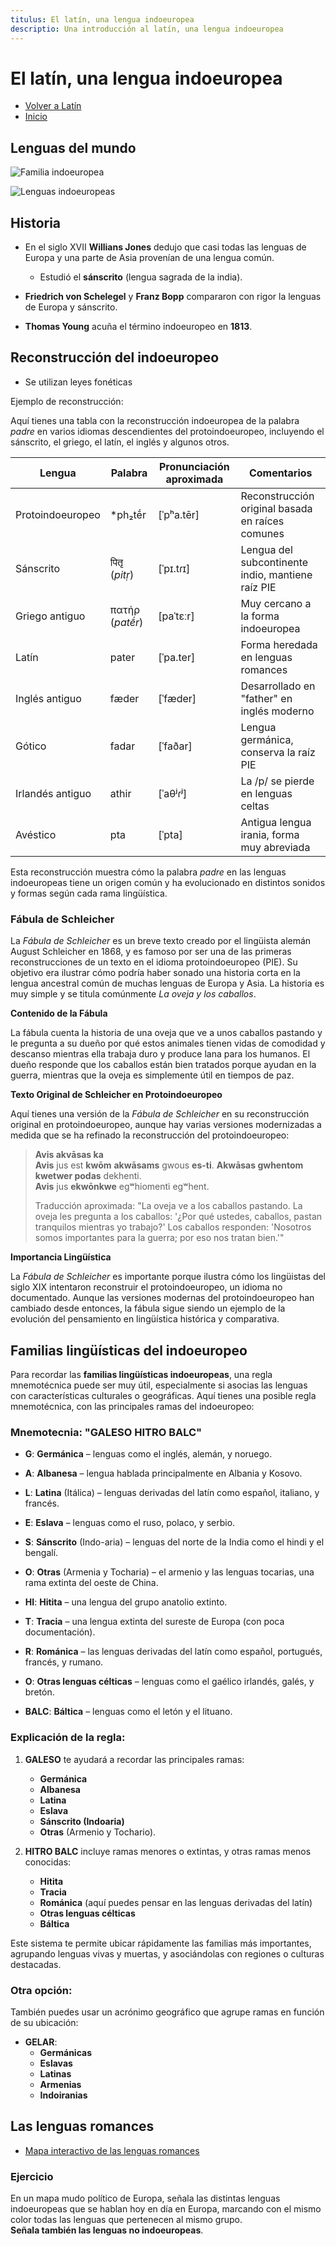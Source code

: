 ```yaml
---
titulus: El latín, una lengua indoeuropea
descriptio: Una introducción al latín, una lengua indoeuropea
---
```


# El latín, una lengua indoeuropea

- [Volver a Latín](/latin)
- [Inicio](/)

## Lenguas del mundo

![Familia indoeuropea](https://res.cloudinary.com/dimvf1zl2/image/upload/v1729782412/indoeuropeo/lenguas-mundo.png)


![Lenguas indoeuropeas](https://res.cloudinary.com/dimvf1zl2/image/upload/v1729783204/indoeuropeo/Europe_Continuum_lpthcf.png)

## Historia


- En el siglo XVII **Willians Jones** dedujo que casi todas las lenguas de Europa y una parte de Asia provenían de una lengua común.
    - Estudió el **sánscrito** (lengua sagrada de la india).

- **Friedrich von Schelegel** y **Franz Bopp** compararon con rigor la lenguas de Europa y sánscrito.

- **Thomas Young** acuña el término indoeuropeo en **1813**.

## Reconstrucción del indoeuropeo

- Se utilizan leyes fonéticas

Ejemplo de reconstrucción:

Aquí tienes una tabla con la reconstrucción indoeuropea de la palabra *padre* en varios idiomas descendientes del protoindoeuropeo, incluyendo el sánscrito, el griego, el latín, el inglés y algunos otros.

| Lengua           | Palabra             | Pronunciación aproximada | Comentarios                                       |
|------------------|---------------------|--------------------------|---------------------------------------------------|
| Protoindoeuropeo | *ph₂tḗr            | [ˈpʰa.tēr]               | Reconstrucción original basada en raíces comunes  |
| Sánscrito        | पितृ (*pitṛ*)       | [ˈpɪ.tɾɪ]               | Lengua del subcontinente indio, mantiene raíz PIE |
| Griego antiguo   | πατήρ (*patḗr*)     | [paˈtɛːr]               | Muy cercano a la forma indoeuropea                |
| Latín            | pater               | [ˈpa.ter]               | Forma heredada en lenguas romances                |
| Inglés antiguo   | fæder               | [ˈfæder]                | Desarrollado en "father" en inglés moderno        |
| Gótico           | fadar               | [ˈfaðar]                | Lengua germánica, conserva la raíz PIE            |
| Irlandés antiguo | athir               | [ˈaθʲɾʲ]                | La /p/ se pierde en lenguas celtas                |
| Avéstico         | pta                 | [ˈpta]                  | Antigua lengua irania, forma muy abreviada        |

Esta reconstrucción muestra cómo la palabra *padre* en las lenguas indoeuropeas tiene un origen común y ha evolucionado en distintos sonidos y formas según cada rama lingüística.

### Fábula de Schleicher

La *Fábula de Schleicher* es un breve texto creado por el lingüista alemán August Schleicher en 1868, y es famoso por ser una de las primeras reconstrucciones de un texto en el idioma protoindoeuropeo (PIE). Su objetivo era ilustrar cómo podría haber sonado una historia corta en la lengua ancestral común de muchas lenguas de Europa y Asia. La historia es muy simple y se titula comúnmente *La oveja y los caballos*.

**Contenido de la Fábula**

La fábula cuenta la historia de una oveja que ve a unos caballos pastando y le pregunta a su dueño por qué estos animales tienen vidas de comodidad y descanso mientras ella trabaja duro y produce lana para los humanos. El dueño responde que los caballos están bien tratados porque ayudan en la guerra, mientras que la oveja es simplemente útil en tiempos de paz.

**Texto Original de Schleicher en Protoindoeuropeo**

Aquí tienes una versión de la *Fábula de Schleicher* en su reconstrucción original en protoindoeuropeo, aunque hay varias versiones modernizadas a medida que se ha refinado la reconstrucción del protoindoeuropeo:

> **Avis akvāsas ka**  
> **Avis** jus est **kwōm** **akwāsams** gwous **es-ti**. **Akwāsas gwhentom kwetwer podas** dekhenti.  
> **Avis** jus **ekwōnkwe** egʷhiomenti egʷhent.
>   
> Traducción aproximada: "La oveja ve a los caballos pastando. La oveja les pregunta a los caballos: '¿Por qué ustedes, caballos, pastan tranquilos mientras yo trabajo?' Los caballos responden: 'Nosotros somos importantes para la guerra; por eso nos tratan bien.'"

**Importancia Lingüística**

La *Fábula de Schleicher* es importante porque ilustra cómo los lingüistas del siglo XIX intentaron reconstruir el protoindoeuropeo, un idioma no documentado. Aunque las versiones modernas del protoindoeuropeo han cambiado desde entonces, la fábula sigue siendo un ejemplo de la evolución del pensamiento en lingüística histórica y comparativa.

## Familias lingüísticas del indoeuropeo

Para recordar las **familias lingüísticas indoeuropeas**, una regla mnemotécnica puede ser muy útil, especialmente si asocias las lenguas con características culturales o geográficas. Aquí tienes una posible regla mnemotécnica, con las principales ramas del indoeuropeo:

### Mnemotecnia: **"GALESO HITRO BALC"**

- **G**: **Germánica** – lenguas como el inglés, alemán, y noruego.
- **A**: **Albanesa** – lengua hablada principalmente en Albania y Kosovo.
- **L**: **Latina** (Itálica) – lenguas derivadas del latín como español, italiano, y francés.
- **E**: **Eslava** – lenguas como el ruso, polaco, y serbio.
- **S**: **Sánscrito** (Indo-aria) – lenguas del norte de la India como el hindi y el bengalí.
- **O**: **Otras** (Armenia y Tocharia) – el armenio y las lenguas tocarias, una rama extinta del oeste de China.

- **HI**: **Hitita** – una lengua del grupo anatolio extinto.
- **T**: **Tracia** – una lengua extinta del sureste de Europa (con poca documentación).
- **R**: **Románica** – las lenguas derivadas del latín como español, portugués, francés, y rumano.
- **O**: **Otras lenguas célticas** – lenguas como el gaélico irlandés, galés, y bretón.
- **BALC**: **Báltica** – lenguas como el letón y el lituano.

### Explicación de la regla:

1. **GALESO** te ayudará a recordar las principales ramas:
   - **Germánica**
   - **Albanesa**
   - **Latina**
   - **Eslava**
   - **Sánscrito (Indoaria)**
   - **Otras** (Armenio y Tochario).

2. **HITRO BALC** incluye ramas menores o extintas, y otras ramas menos conocidas:
   - **Hitita**
   - **Tracia**
   - **Románica** (aquí puedes pensar en las lenguas derivadas del latín)
   - **Otras lenguas célticas**
   - **Báltica**

Este sistema te permite ubicar rápidamente las familias más importantes, agrupando lenguas vivas y muertas, y asociándolas con regiones o culturas destacadas.

### Otra opción:
También puedes usar un acrónimo geográfico que agrupe ramas en función de su ubicación:

- **GELAR**:
  - **Germánicas**
  - **Eslavas**
  - **Latinas**
  - **Armenias**
  - **Indoiranias**

## Las lenguas romances

- [Mapa interactivo de las lenguas romances](https://es.educaplay.com/recursos-educativos/5283541-mapa_de_las_lenguas_romances.html)

### Ejercicio

En un mapa mudo político de Europa, señala las distintas lenguas indoeuropeas que se hablan hoy en día en Europa, marcando con el mismo color todas las lenguas que pertenecen al mismo grupo.  
**Señala también las lenguas no indoeuropeas**.